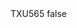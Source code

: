 <?xml version="1.0" encoding="UTF-8"?>
<CustomMetadata xmlns="http://soap.sforce.com/2006/04/metadata">
    <label>TXU565</label>
    <protected>false</protected>
</CustomMetadata>
